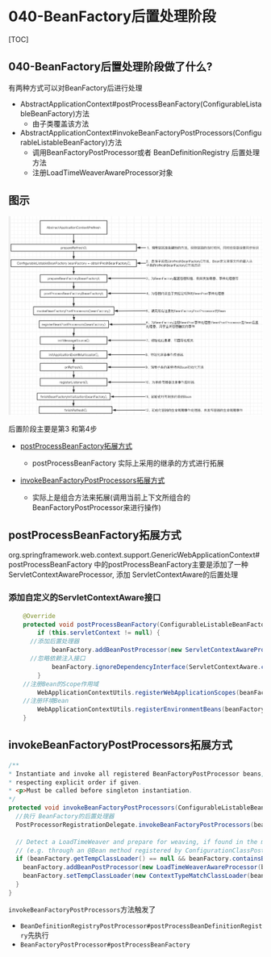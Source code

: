# 040-BeanFactory后置处理阶段



[TOC]

## 040-BeanFactory后置处理阶段做了什么?

有两种方式可以对BeanFactory后进行处理

- AbstractApplicationContext#postProcessBeanFactory(ConfigurableListableBeanFactory)方法
  - 由子类覆盖该方法
- AbstractApplicationContext#invokeBeanFactoryPostProcessors(ConfigurableListableBeanFactory)方法
  - 调用BeanFactoryPostProcessor或者 BeanDefinitionRegistry 后置处理方法
  - 注册LoadTimeWeaverAwareProcessor对象

## 图示

![image-20201007151953236](../../assets/image-20201007151953236.png)



后置阶段主要是第3 和第4步

- [postProcessBeanFactory拓展方式](#postProcessBeanFactory拓展方式)
  - postProcessBeanFactory 实际上采用的继承的方式进行拓展

- [invokeBeanFactoryPostProcessors拓展方式](#invokeBeanFactoryPostProcessors拓展方式)
  - 实际上是组合方法来拓展(调用当前上下文所组合的BeanFactoryPostProcessor来进行操作)

## postProcessBeanFactory拓展方式

org.springframework.web.context.support.GenericWebApplicationContext#postProcessBeanFactory 中的postProcessBeanFactory主要是添加了一种ServletContextAwareProcessor, 添加 ServletContextAware的后置处理

### 添加自定义的ServletContextAware接口

```java
	@Override
	protected void postProcessBeanFactory(ConfigurableListableBeanFactory beanFactory) {
		if (this.servletContext != null) {
      //添加后置处理器
			beanFactory.addBeanPostProcessor(new ServletContextAwareProcessor(this.servletContext));
      //忽略依赖注入接口
			beanFactory.ignoreDependencyInterface(ServletContextAware.class);
		}
    //注册Bean的Scope作用域
		WebApplicationContextUtils.registerWebApplicationScopes(beanFactory, this.servletContext);
    //注册环境Bean
		WebApplicationContextUtils.registerEnvironmentBeans(beanFactory, this.servletContext);
	}
```

## invokeBeanFactoryPostProcessors拓展方式

```java
/**
* Instantiate and invoke all registered BeanFactoryPostProcessor beans,
* respecting explicit order if given.
* <p>Must be called before singleton instantiation.
*/
protected void invokeBeanFactoryPostProcessors(ConfigurableListableBeanFactory beanFactory) {
  //执行 BeanFactory的后置处理器
  PostProcessorRegistrationDelegate.invokeBeanFactoryPostProcessors(beanFactory, getBeanFactoryPostProcessors());

  // Detect a LoadTimeWeaver and prepare for weaving, if found in the meantime
  // (e.g. through an @Bean method registered by ConfigurationClassPostProcessor)
  if (beanFactory.getTempClassLoader() == null && beanFactory.containsBean(LOAD_TIME_WEAVER_BEAN_NAME)) {
    beanFactory.addBeanPostProcessor(new LoadTimeWeaverAwareProcessor(beanFactory));
    beanFactory.setTempClassLoader(new ContextTypeMatchClassLoader(beanFactory.getBeanClassLoader()));
  }
}
```

`invokeBeanFactoryPostProcessors`方法触发了

- `BeanDefinitionRegistryPostProcessor#postProcessBeanDefinitionRegistry`先执行
- `BeanFactoryPostProcessor#postProcessBeanFactory`

